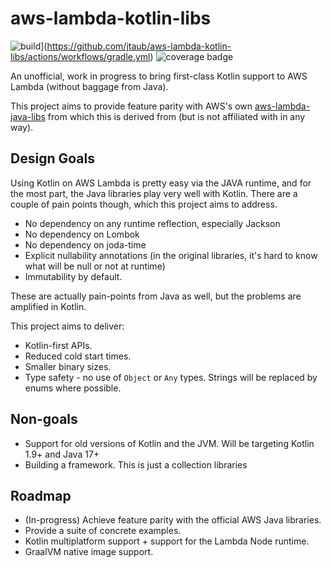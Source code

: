 # aws-lambda-kotlin-libs

![build](https://github.com/jtaub/aws-lambda-kotlin-libs/actions/workflows/gradle.yml/badge.svg)](https://github.com/jtaub/aws-lambda-kotlin-libs/actions/workflows/gradle.yml)
![coverage badge](https://img.shields.io/endpoint?url=https://gist.githubusercontent.com/jtaub/f4044a9f11949f81f5c10909a0980cb2/raw/aws-lambda-kotlin-libs-coverage-badge.json)

An unofficial, work in progress to bring first-class Kotlin support to AWS Lambda (without baggage from Java).

This project aims to provide feature parity with AWS's own
[aws-lambda-java-libs](https://github.com/aws/aws-lambda-java-libs) from which this is derived from (but is not affiliated with in any way).

## Design Goals

Using Kotlin on AWS Lambda is pretty easy via the JAVA runtime, and for the most part, the Java libraries play very well
with Kotlin.
There are a couple of pain points though, which this project aims to address.

* No dependency on any runtime reflection, especially Jackson
* No dependency on Lombok
* No dependency on joda-time
* Explicit nullability annotations (in the original libraries, it's hard to know what will be null or not at runtime)
* Immutability by default.

These are actually pain-points from Java as well, but the problems are amplified in Kotlin.

This project aims to deliver:

* Kotlin-first APIs.
* Reduced cold start times.
* Smaller binary sizes.
* Type safety - no use of `Object` or `Any` types. Strings will be replaced by enums where possible.

## Non-goals

* Support for old versions of Kotlin and the JVM. Will be targeting Kotlin 1.9+ and Java 17+
* Building a framework. This is just a collection libraries

## Roadmap

* (In-progress) Achieve feature parity with the official AWS Java libraries.
* Provide a suite of concrete examples.
* Kotlin multiplatform support + support for the Lambda Node runtime.
* GraalVM native image support.
